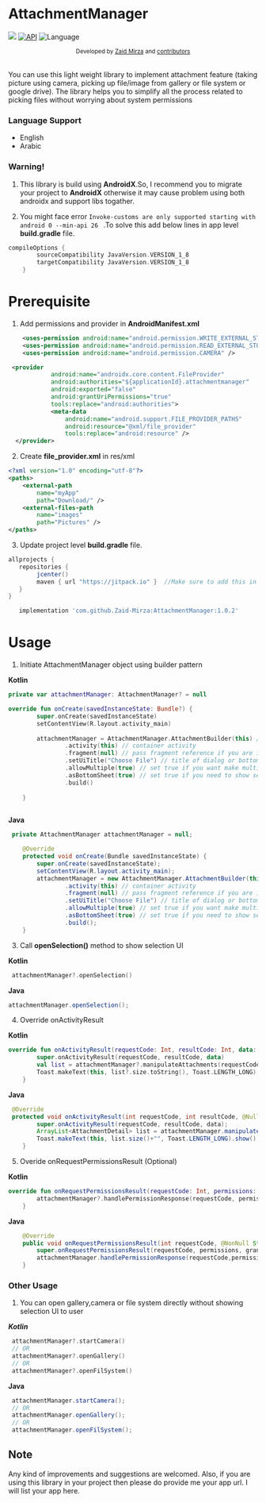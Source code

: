 # AttachmentManager

[![](https://jitpack.io/v/Zaid-Mirza/AttachmentManager.svg)](https://jitpack.io/#Zaid-Mirza/AttachmentManager)
[![API](https://img.shields.io/badge/API-21%2B-brightgreen.svg?style=flat)](https://android-arsenal.com/api?level=21)
![Language](https://img.shields.io/badge/language-Kotlin-orange.svg)
<br/>
<div align="center">
  <sub>Developed by
  <a href="https://twitter.com/zaidmirzait">Zaid Mirza</a> and
  <a href="https://github.com/Zaid-Mirza/AttachmentManager/graphs/contributors">
    contributors
  </a>
</div>
<br/>
                                                                         
You can use this light weight library to implement attachment feature (taking picture using camera, picking up file/image from gallery or file system or google drive).
The library helps you to simplify all the process related to picking files without worrying about system permissions

### Language Support

* English
* Arabic

### Warning!

1. This library is build using **AndroidX**.So, I recommend you to migrate your project to **AndroidX** otherwise it may cause problem using both androidx and support libs togather.

2. You might face error ``` Invoke-customs are only supported starting with android 0 --min-api 26  ``` 
.To solve this add below lines in app level **build.gradle** file.

```groovy
compileOptions {
        sourceCompatibility JavaVersion.VERSION_1_8
        targetCompatibility JavaVersion.VERSION_1_8
    }
```



# Prerequisite

1. Add permissions and provider in **AndroidManifest.xml**

```xml
    <uses-permission android:name="android.permission.WRITE_EXTERNAL_STORAGE" />
    <uses-permission android:name="android.permission.READ_EXTERNAL_STORAGE" />
    <uses-permission android:name="android.permission.CAMERA" />
```
```xml
 <provider
            android:name="androidx.core.content.FileProvider"
            android:authorities="${applicationId}.attachmentmanager"
            android:exported="false"
            android:grantUriPermissions="true"
            tools:replace="android:authorities">
            <meta-data
                android:name="android.support.FILE_PROVIDER_PATHS"
                android:resource="@xml/file_provider"
                tools:replace="android:resource" />
  </provider>
```

2. Create **file_provider.xml** in res/xml
```xml
<?xml version="1.0" encoding="utf-8"?>
<paths>
    <external-path
        name="myApp"
        path="Download/" />
    <external-files-path
        name="images"
        path="Pictures" />
</paths>
```


3. Update  project level **build.gradle** file.
```groovy
allprojects {
   repositories {
      	jcenter()
       	maven { url "https://jitpack.io" }  //Make sure to add this in your project
   }
}
```

```groovy
   implementation 'com.github.Zaid-Mirza:AttachmentManager:1.0.2'
```

# Usage


1. Initiate AttachmentManager object using builder pattern

  **Kotlin**

```kotlin
private var attachmentManager: AttachmentManager? = null

override fun onCreate(savedInstanceState: Bundle?) {
        super.onCreate(savedInstanceState)
        setContentView(R.layout.activity_main)
        
        attachmentManager = AttachmentManager.AttachmentBuilder(this) // must pass Context 
                .activity(this) // container activity
                .fragment(null) // pass fragment reference if you are in fragment
                .setUiTitle("Choose File") // title of dialog or bottom sheet
                .allowMultiple(true) // set true if you want make multiple selection, default is false
                .asBottomSheet(true) // set true if you need to show selection as bottom sheet, default is as Dialog
                .build()
       
    }
    
```
**Java**
```java
 private AttachmentManager attachmentManager = null;

    @Override
    protected void onCreate(Bundle savedInstanceState) {
        super.onCreate(savedInstanceState);
        setContentView(R.layout.activity_main);
        attachmentManager = new AttachmentManager.AttachmentBuilder(this) // must pass Context
                .activity(this) // container activity
                .fragment(null) // pass fragment reference if you are in fragment
                .setUiTitle("Choose File") // title of dialog or bottom sheet
                .allowMultiple(true) // set true if you want make multiple selection, default is false
                .asBottomSheet(true) // set true if you need to show selection as bottom sheet, default is as Dialog
                .build();
    }
```


3. Call **openSelection()** method to show selection UI

**Kotlin**
```kotlin
 attachmentManager?.openSelection()
````
**Java**
```java
attachmentManager.openSelection();
```
4. Override onActivityResult

**Kotlin**
```kotlin
override fun onActivityResult(requestCode: Int, resultCode: Int, data: Intent?) {
        super.onActivityResult(requestCode, resultCode, data)
        val list = attachmentManager?.manipulateAttachments(requestCode, resultCode, data) // gives you neccessary detail about attachment like uri,name,size,path and mimtype
        Toast.makeText(this, list?.size.toString(), Toast.LENGTH_LONG).show()
    }
```
**Java**
```java
 @Override
 protected void onActivityResult(int requestCode, int resultCode, @Nullable Intent data) {
        super.onActivityResult(requestCode, resultCode, data);
        ArrayList<AttachmentDetail> list = attachmentManager.manipulateAttachments(requestCode, resultCode, data); // gives you neccessary detail about attachment like uri,name,size,path and mimtype
        Toast.makeText(this, list.size()+"", Toast.LENGTH_LONG).show();
    }
```
5. Overide onRequestPermissionsResult (Optional)

**Kotlin**
```kotlin
override fun onRequestPermissionsResult(requestCode: Int, permissions: Array<out String>, grantResults: IntArray) {
        attachmentManager?.handlePermissionResponse(requestCode, permissions, grantResults)
    }

```
**Java**
```java
    @Override
    public void onRequestPermissionsResult(int requestCode, @NonNull String[] permissions, @NonNull int[] grantResults) {
        super.onRequestPermissionsResult(requestCode, permissions, grantResults);
        attachmentManager.handlePermissionResponse(requestCode,permissions,grantResults);
    }
```
### Other Usage

1. You can open gallery,camera or file system directly without showing selection UI to user

***Kotlin***
```kotlin
 attachmentManager?.startCamera()
 // OR
 attachmentManager?.openGallery()
 // OR
 attachmentManager?.openFilSystem()
```

**Java**
```java
 attachmentManager.startCamera();
 // OR
 attachmentManager.openGallery();
 // OR
 attachmentManager.openFilSystem();
```

## Note

Any kind of improvements and suggestions are welcomed. Also, if you are using this library in your project then please do provide me your app url. I will list your app here.

